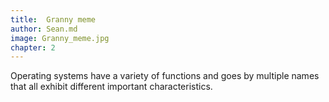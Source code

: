 ```yaml
---
title:  Granny meme
author: Sean.md
image: Granny_meme.jpg
chapter: 2
---
```

Operating systems have a variety of functions and goes by multiple names that all exhibit different important characteristics.